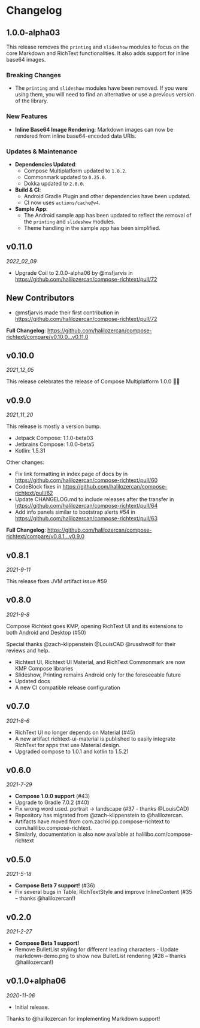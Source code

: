 Changelog
=========

1.0.0-alpha03
-------

This release removes the `printing` and `slideshow` modules to focus on the core Markdown and RichText functionalities. It also adds support for inline base64 images.

### Breaking Changes
- The `printing` and `slideshow` modules have been removed. If you were using them, you will need to find an alternative or use a previous version of the library.

### New Features
- **Inline Base64 Image Rendering**: Markdown images can now be rendered from inline base64-encoded data URIs.

### Updates & Maintenance
- **Dependencies Updated**:
    - Compose Multiplatform updated to `1.8.2`.
    - Commonmark updated to `0.25.0`.
    - Dokka updated to `2.0.0`.
- **Build & CI**:
    - Android Gradle Plugin and other dependencies have been updated.
    - CI now uses `actions/cache@v4`.
- **Sample App**:
    - The Android sample app has been updated to reflect the removal of the `printing` and `slideshow` modules.
    - Theme handling in the sample app has been simplified.

v0.11.0
------

_2022_02_09_

* Upgrade Coil to 2.0.0-alpha06 by @msfjarvis in https://github.com/halilozercan/compose-richtext/pull/72

## New Contributors
* @msfjarvis made their first contribution in https://github.com/halilozercan/compose-richtext/pull/72

**Full Changelog**: https://github.com/halilozercan/compose-richtext/compare/v0.10.0...v0.11.0

v0.10.0
------

_2021_12_05_

This release celebrates the release of Compose Multiplatform 1.0.0 🎉🥳

v0.9.0
------

_2021_11_20_

This release is mostly a version bump.
- Jetpack Compose: 1.1.0-beta03
- Jetbrains Compose: 1.0.0-beta5
- Kotlin: 1.5.31

Other changes:

* Fix link formatting in index page of docs by in https://github.com/halilozercan/compose-richtext/pull/60
* CodeBlock fixes in https://github.com/halilozercan/compose-richtext/pull/62
* Update CHANGELOG.md to include releases after the transfer in https://github.com/halilozercan/compose-richtext/pull/64
* Add info panels similar to bootstrap alerts #54 in https://github.com/halilozercan/compose-richtext/pull/63


**Full Changelog**: https://github.com/halilozercan/compose-richtext/compare/v0.8.1...v0.9.0

v0.8.1
------

_2021-9-11_

This release fixes JVM artifact issue #59

v0.8.0
------

_2021-9-8_

Compose Richtext goes KMP, opening RichText UI and its extensions to both Android and Desktop (#50)

Special thanks @zach-klippenstein @LouisCAD @russhwolf for their reviews and help.

* Richtext UI, Richtext UI Material, and RichText Commonmark are now KMP Compose libraries
* Slideshow, Printing remains Android only for the foreseeable future
* Updated docs
* A new CI compatible release configuration

v0.7.0
------

_2021-8-6_

* RichText UI no longer depends on Material (#45)
* A new artifact richtext-ui-material is published to easily integrate RichText for apps that use Material design.
* Upgraded compose to 1.0.1 and kotlin to 1.5.21

v0.6.0
------

_2021-7-29_

* **Compose 1.0.0 support** (#43)
* Upgrade to Gradle 7.0.2 (#40)
* Fix wrong word used. portrait -> landscape (#37 - thanks @LouisCAD)
* Repository has migrated from @zach-klippenstein to @halilozercan.
* Artifacts have moved from com.zachklipp.compose-richtext to com.halilibo.compose-richtext.
* Similarly, documentation is also now available at halilibo.com/compose-richtext

v0.5.0
------

_2021-5-18_

* **Compose Beta 7 support!** (#36)
* Fix several bugs in Table, RichTextStyle and improve InlineContent (#35 – thanks @halilozercan!)

v0.2.0
------

_2021-2-27_

* **Compose Beta 1 support!**
* Remove BulletList styling for different leading characters - Update markdown-demo.png to show new
  BulletList rendering (#28 – thanks @halilozercan!)

v0.1.0+alpha06
--------------

_2020-11-06_

* Initial release.

Thanks to @halilozercan for implementing Markdown support!